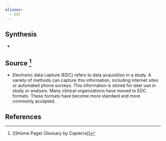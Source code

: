 ```yaml
---
aliases:
  - EDC
---
```

## Synthesis
- 
## Source [^1]
- Electronic data capture (EDC) refers to data acquisition in a study. A variety of methods can capture this information, including internet sites or automated phone surveys. This information is stored for later use in study or analysis. Many clinical organizations have moved to EDC formats. These formats have become more standard and more commonly accepted.
## References

[^1]: [[(Home Page) Glossary by Capterra]]